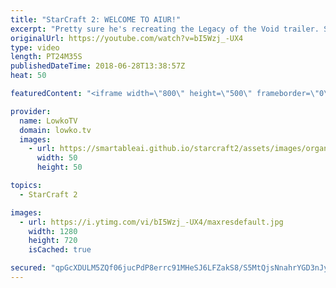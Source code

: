 ```yaml
---
title: "StarCraft 2: WELCOME TO AIUR!"
excerpt: "Pretty sure he's recreating the Legacy of the Void trailer. Subscribe for more videos: http://lowko.tv/youtube Void Ray memes: https://goo.gl/uAxRqD  A spectacular match of silver league gameplay in StarCraft 2. Why make any production facilities while building your economy if you can first take 6 bases"
originalUrl: https://youtube.com/watch?v=bI5Wzj_-UX4
type: video
length: PT24M35S
publishedDateTime: 2018-06-28T13:38:57Z
heat: 50

featuredContent: "<iframe width=\"800\" height=\"500\" frameborder=\"0\" src=\"https://www.youtube.com/embed/bI5Wzj_-UX4\" allow=\"accelerometer; autoplay; encrypted-media; gyroscope; picture-in-picture\" allowfullscreen></iframe>"

provider:
  name: LowkoTV
  domain: lowko.tv
  images:
    - url: https://smartableai.github.io/starcraft2/assets/images/organizations/lowko.tv-50x50.jpg
      width: 50
      height: 50

topics:
  - StarCraft 2

images:
  - url: https://i.ytimg.com/vi/bI5Wzj_-UX4/maxresdefault.jpg
    width: 1280
    height: 720
    isCached: true

secured: "qpGcXDULM5ZQf06jucPdP8errc91MHeSJ6LFZakS8/S5MtQjsNnahrYGD3nJyiMWmUjyu2Q1Ls4eLX8fbercSXH8iJ8Kv9fTZQ4iWq5dXiyBFLE1kw4yq9GSzs0ffadAB/Rv1C1/VNvu6bNFo7P290Bhaxyv26Iw21cTHHZ79GhP6bUt1dZtLxMEuypCmsvDgG/ulVHUaSUmYGcMs9hgCfHA342jmmU5B0mBk7y5+N/hAnhLAnJ7NGsvzm3kSlwwj+zsfESlxAeJl00CnV491tEjKP3cCJs6KT+Bs865RdLFhWb6oC8iCxS3Cxe6DVokHJaHWh+GtLZFnFk25831mLh0A2Ug7LqB+6QqzpDHyc7lbP1+28jIk6a0NO0Qp8Rk+sPfnjP4Zk+pt108cIZlQYJKPH/LWpJT0t/wUDx1JnA=;4etKA4mnKExJ3Qp6khs8lg=="
---
```


